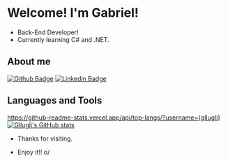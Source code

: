 # Welcome! I'm Gabriel!

- Back-End Developer!
- Currently learning C# and .NET.

## About me

[![Github Badge](https://img.shields.io/badge/-Github-000?style=flat-square&logo=Github&logoColor=white&link=LINK_GIT)](https://github.com/gllugli) [![Linkedin Badge](https://img.shields.io/badge/-LinkedIn-blue?style=flat-square&logo=Linkedin&logoColor=white&link=LINK_LINKEDIN)](https://www.linkedin.com/in/gabriel-lars%C3%A3o-lugli-344182372/)

## Languages and Tools
https://github-readme-stats.vercel.app/api/top-langs/?username={gllugli}
[![Gllugli's GitHub stats](https://github-readme-stats.vercel.app/api?username=gllugli)](https://github.com/gllugli/github-readme-stats)

- Thanks for visiting.

- Enjoy it!! o/



